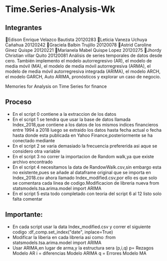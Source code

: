 # Time.Series-Analysis-Wk
## Integrantes 
📍Edison Enrique Velazco Bautista 20120283
📍Leticia Vaneza Uchuya Cañahua 20120242
📍Graciela Balbin Trujillo 20120078
📍Astrid Caroline Ginez Quispe 20120221
📍Marianela Mabel Quispe Lopez 20120275
📍Jhordy Christian villar Quito 20120081
Análisis de series temporales de datos desde cero. También implemento el modelo autorregresivo (AR), el modelo de media móvil (MA), el modelo de media móvil autorregresiva (ARMA), el modelo de media móvil autorregresiva integrada (ARIMA), el modelo ARCH, el modelo GARCH, Auto ARIMA, pronósticos y explorar un caso de negocio.

Memories for Analysis on Time Series for finance
## Proceso
- En el script 0 contiene a la extraccion de los datos
- En el script 1 se tendra que usar la base de datos llamada Index_2018,que contiene a los datos de los mismos indices financieros entre 1994 a 2018 luego se extraido los datos hasta fecha actual o fecha hasta donde esta publicada en Yahoo Finance,posteriormente se ha conectado mediante
- En el script 2 se varia demasiado la frecuencia prefererida asi aque se considero otra variable 
- En el script 3 no correr la importacion de Random walk,ya que existe archivo encontrado
- En el script 4 necesitamos la data de RandowWalk.csv,sin embargo esta no existente,pues se añade al dataframe original que se importa en Index_2018.csv ahora llamado Index_modified.csv,por ello es que solo se comentara cada linea de codigo.Modificacion de libreria nueva from statsmodels.tsa.arima.model import ARIMA
- En el script 5 esta todo completado con teoria del script 6 al 12 listo solo falta comentar
## Importante:
- En cada script usar la data Index_modified.csv y correr el siguiente codigo :df_comp.set_index("date", inplace=True)
- Modificar la liberia en cada libreria asi como :from statsmodels.tsa.arima.model import ARIMA
- Usar ARIMA,en lugar de arma,y la estructura sera (p,i,q)
    p= Rezagos Modelo AR
    i = diferencias Modelo ARIMA
    q = Errores Modelo MA